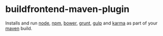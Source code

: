 buildfrontend-maven-plugin
==========================

Installs and run [node](http://nodejs.org/), [npm](https://www.npmjs.org), [bower](http://bower.io/), [grunt](http://gruntjs.com/), [gulp](http://gulpjs.com/) and [karma](http://karma-runner.github.io/) as part of your [maven](http://maven.apache.org/) build.
